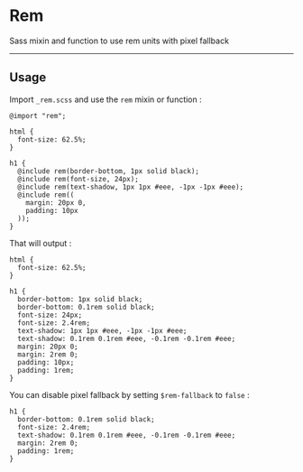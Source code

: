 # Rem

Sass mixin and function to use rem units with pixel fallback


---

## Usage

Import `_rem.scss` and use the `rem` mixin or function :

    @import "rem";

    html {
      font-size: 62.5%;
    }

    h1 {
      @include rem(border-bottom, 1px solid black);
      @include rem(font-size, 24px);
      @include rem(text-shadow, 1px 1px #eee, -1px -1px #eee);
      @include rem((
        margin: 20px 0,
        padding: 10px
      ));
    }

That will output :

    html {
      font-size: 62.5%;
    }

    h1 {
      border-bottom: 1px solid black;
      border-bottom: 0.1rem solid black;
      font-size: 24px;
      font-size: 2.4rem;
      text-shadow: 1px 1px #eee, -1px -1px #eee;
      text-shadow: 0.1rem 0.1rem #eee, -0.1rem -0.1rem #eee;
      margin: 20px 0;
      margin: 2rem 0;
      padding: 10px;
      padding: 1rem;
    }

You can disable pixel fallback by setting `$rem-fallback` to `false` :

    h1 {
      border-bottom: 0.1rem solid black;
      font-size: 2.4rem;
      text-shadow: 0.1rem 0.1rem #eee, -0.1rem -0.1rem #eee;
      margin: 2rem 0;
      padding: 1rem;
    }
